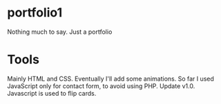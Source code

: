 # portfolio1
Nothing much to say. Just a portfolio

# Tools
Mainly HTML and CSS. Eventually I'll add some animations. So far I used JavaScript only for contact form, to avoid using PHP.
Update v1.0. Javascript is used to flip cards. 